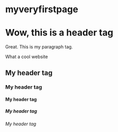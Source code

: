 # myveryfirstpage
<!DOCTYPE html>
<html>
<head>
<title>Hello there</title>
</head>
<body>
<h1>Wow, this is a header tag</h1>
<p>Great. This is my paragraph tag.</p>
<p>What a cool website</p>
<h2>My header tag</h2>
<h3>My header tag</h3>
<h4>My header tag</h4>
<h5>My header tag</h5>
<h6>My header tag</h6>
</body>
</html>
